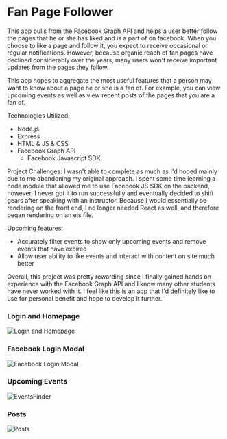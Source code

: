 # Fan Page Follower

This app pulls from the Facebook Graph API and helps a user better follow the pages that he or she has liked and is a part of on facebook. When you choose to like a page and follow it, you expect to receive occasional or regular notifications. However, because organic reach of fan pages have declined considerably over the years, many users won't receive important updates from the pages they follow.

This app hopes to aggregate the most useful features that a person may want to know about a page he or she is a fan of. For example, you can view upcoming events as well as view recent posts of the pages that you are a fan of.

Technologies Utilized:
- Node.js
- Express
- HTML & JS & CSS
- Facebook Graph API
  - Facebook Javascript SDK

Project Challenges:
I wasn't able to complete as much as I'd hoped mainly due to me abandoning my original approach. I spent some time learning a node module that allowed me to use Facebook JS SDK on the backend, however, I never got it to run successfully and eventually decided to shift gears after speaking with an instructor. Because I would essentially be rendering on the front end, I no longer needed React as well, and therefore began rendering on an ejs file.

Upcoming features:
- Accurately filter events to show only upcoming events and remove events that have expired
- Allow user ability to like events and interact with content on site much better

Overall, this project was pretty rewarding since I finally gained hands on experience with the Facebook Graph API and I know many other students have never worked with it. I feel like this is an app that I'd definitely like to use for personal benefit and hope to develop it further.

### Login and Homepage
![Login and Homepage](https://github.com/Dawa12/final-project/blob/master/public/README%20images/homepage.png?raw=true)



### Facebook Login Modal
![Facebook Login Modal](https://github.com/Dawa12/final-project/blob/master/public/README%20images/Facebook%20Login%20Modol.png?raw=true)



### Upcoming Events
![EventsFinder](https://github.com/Dawa12/final-project/blob/master/public/README%20images/Events%20Page.png?raw=true)



### Posts
![Posts](https://github.com/Dawa12/final-project/blob/master/public/README%20images/Feed%20Page.png?raw=true)




